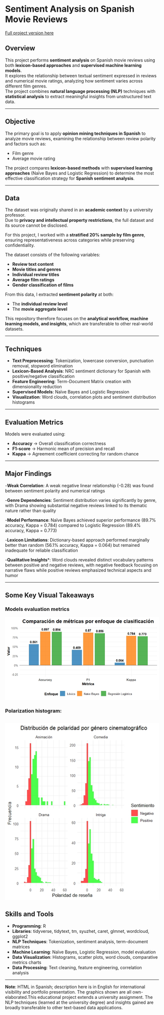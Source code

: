 # Sentiment Analysis on Spanish Movie Reviews

[Full project version here](https://ygs1629.github.io/Sentiment-Analysis-Spanish-lexicon-/)

## Overview
This project performs **sentiment analysis** on Spanish movie reviews using both **lexicon-based approaches** and **supervised machine learning models**.  
It explores the relationship between textual sentiment expressed in reviews and numerical movie ratings, analyzing how sentiment varies across different film genres.  
The project combines **natural language processing (NLP)** techniques with **statistical analysis** to extract meaningful insights from unstructured text data.

---

## Objective
The primary goal is to apply **opinion mining techniques in Spanish** to analyze movie reviews, examining the relationship between review polarity and factors such as:
- Film genre  
- Average movie rating  

The project compares **lexicon-based methods** with **supervised learning approaches** (Naïve Bayes and Logistic Regression) to determine the most effective classification strategy for **Spanish sentiment analysis**.

---

##  Data
The dataset was originally shared in an **academic context** by a university professor.  
Due to **privacy and intellectual property restrictions**, the full dataset and its source cannot be disclosed.  

For this project, I worked with a **stratified 20% sample by film genre**, ensuring representativeness across categories while preserving confidentiality.  

The dataset consists of the following variables:
- **Review text content**  
- **Movie titles and genres**  
- **Individual review titles**  
- **Average film ratings**  
- **Gender classification of films**  

From this data, I extracted **sentiment polarity** at both:
- The **individual review level**  
- The **movie aggregate level**  

This repository therefore focuses on the **analytical workflow, machine learning models, and insights**, which are transferable to other real-world datasets.

---

## Techniques

- **Text Preprocessing**: Tokenization, lowercase conversion, punctuation removal, stopword elimination  
- **Lexicon-Based Analysis**: NRC sentiment dictionary for Spanish with positive/negative classification  
- **Feature Engineering**: Term-Document Matrix creation with dimensionality reduction  
- **Supervised Models**: Naïve Bayes and Logistic Regression   
- **Visualization**: Word clouds, correlation plots and sentiment distribution histograms  

---

## Evaluation Metrics
Models were evaluated using:
- **Accuracy** → Overall classification correctness  
- **F1-score** → Harmonic mean of precision and recall  
- **Kappa** → Agreement coefficient correcting for random chance  

---

## Major Findings
-**Weak Correlation**: A weak negative linear relationship (-0.28) was found between sentiment polarity and numerical ratings

-**Genre Dependencies**: Sentiment distribution varies significantly by genre, with Drama showing substantial negative reviews linked to its thematic nature rather than quality

-**Model Performance**: Naïve Bayes achieved superior performance (89.7% accuracy, Kappa = 0.784) compared to Logistic Regression (89.4% accuracy, Kappa = 0.773)

-**Lexicon Limitations**: Dictionary-based approach performed marginally better than random (56.1% accuracy, Kappa = 0.064) but remained inadequate for reliable classification

-**Qualitative Insights***: Word clouds revealed distinct vocabulary patterns between positive and negative reviews, with negative feedback focusing on narrative flaws while positive reviews emphasized technical aspects and humor

---

## Some Key Visual Takeaways 
### Models evaluation metrics
![Model evaluation metrics comparison](https://github.com/ygs1629/Sentiment-Analysis-Spanish-lexicon-/blob/main/images/Comparaci%C3%B3n%20de%20m%C3%A9tricas%20por%20enfoque%20de%20clasificaci%C3%B3n.jpeg)

### Polarization histogram:
![Histogram of polarization](https://github.com/ygs1629/Sentiment-Analysis-Spanish-lexicon-/blob/main/images/Distribuci%C3%B3n%20de%20polaridad%20por%20g%C3%A9nero%20cinematogr%C3%A1fico.jpeg)
---

## Skills and Tools
- **Programming**: R  
- **Libraries**: tidyverse, tidytext, tm, syuzhet, caret, glmnet, wordcloud, ggplot2  
- **NLP Techniques**: Tokenization, sentiment analysis, term-document matrices  
- **Machine Learning**: Naïve Bayes, Logistic Regression, model evaluation  
- **Data Visualization**: Histograms, scatter plots, word clouds, comparative metrics charts  
- **Data Processing**: Text cleaning, feature engineering, correlation analysis  

---
**Note**: HTML in Spanish; description here is in English for international visibility and portfolio presentation. The graphics shown are all own-elaborated.This educational project extends a university assignment. The NLP techniques (learned at the university degree) and insights gained are broadly transferable to other text-based data applications.

